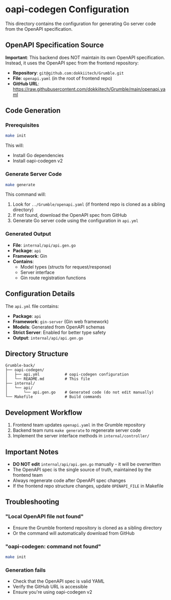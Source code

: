 # oapi-codegen Configuration

This directory contains the configuration for generating Go server code from the OpenAPI specification.

## OpenAPI Specification Source

**Important**: This backend does NOT maintain its own OpenAPI specification. Instead, it uses the OpenAPI spec from the frontend repository:

- **Repository**: `git@github.com:dokkiitech/Grumble.git`
- **File**: `openapi.yaml` (in the root of frontend repo)
- **GitHub URL**: https://raw.githubusercontent.com/dokkiitech/Grumble/main/openapi.yaml

## Code Generation

### Prerequisites

```bash
make init
```

This will:
- Install Go dependencies
- Install oapi-codegen v2

### Generate Server Code

```bash
make generate
```

This command will:
1. Look for `../Grumble/openapi.yaml` (if frontend repo is cloned as a sibling directory)
2. If not found, download the OpenAPI spec from GitHub
3. Generate Go server code using the configuration in `api.yml`

### Generated Output

- **File**: `internal/api/api.gen.go`
- **Package**: `api`
- **Framework**: Gin
- **Contains**:
  - Model types (structs for request/response)
  - Server interface
  - Gin route registration functions

## Configuration Details

The `api.yml` file contains:

- **Package**: `api`
- **Framework**: `gin-server` (Gin web framework)
- **Models**: Generated from OpenAPI schemas
- **Strict Server**: Enabled for better type safety
- **Output**: `internal/api/api.gen.go`

## Directory Structure

```
Grumble-back/
├── oapi-codegen/
│   ├── api.yml           # oapi-codegen configuration
│   └── README.md         # This file
├── internal/
│   └── api/
│       └── api.gen.go    # Generated code (do not edit manually)
└── Makefile              # Build commands
```

## Development Workflow

1. Frontend team updates `openapi.yaml` in the Grumble repository
2. Backend team runs `make generate` to regenerate server code
3. Implement the server interface methods in `internal/controller/`

## Important Notes

- **DO NOT edit** `internal/api/api.gen.go` manually - it will be overwritten
- The OpenAPI spec is the single source of truth, maintained by the frontend team
- Always regenerate code after OpenAPI spec changes
- If the frontend repo structure changes, update `OPENAPI_FILE` in Makefile

## Troubleshooting

### "Local OpenAPI file not found"
- Ensure the Grumble frontend repository is cloned as a sibling directory
- Or the command will automatically download from GitHub

### "oapi-codegen: command not found"
```bash
make init
```

### Generation fails
- Check that the OpenAPI spec is valid YAML
- Verify the GitHub URL is accessible
- Ensure you're using oapi-codegen v2

